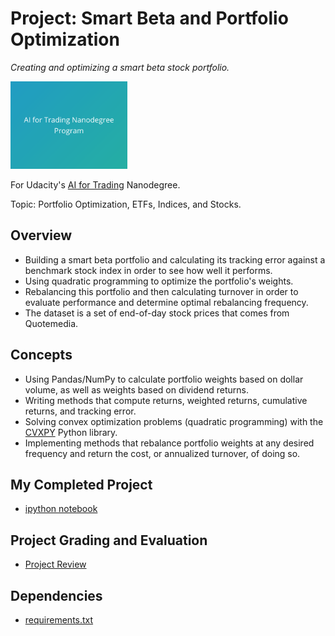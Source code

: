 # Project: Smart Beta and Portfolio Optimization
*Creating and optimizing a smart beta stock portfolio.*

<img src="https://github.com/jamesdellinger/ai_for_trading_nanodegree_breakout_strategy_project/blob/master/aitndlogo.png" height="140">

For Udacity's [AI for Trading](https://www.udacity.com/course/ai-for-trading--nd880) Nanodegree.

Topic: Portfolio Optimization, ETFs, Indices, and Stocks.

## Overview
* Building a smart beta portfolio and calculating its tracking error against a benchmark stock index in order to see how well it performs.
* Using quadratic programming to optimize the portfolio's weights.
* Rebalancing this portfolio and then calculating turnover in order to evaluate performance and determine optimal rebalancing frequency.
* The dataset is a set of end-of-day stock prices that comes from Quotemedia.

## Concepts
* Using Pandas/NumPy to calculate portfolio weights based on dollar volume, as well as weights based on dividend returns.
* Writing methods that compute returns, weighted returns, cumulative returns, and tracking error.
* Solving convex optimization problems (quadratic programming) with the [CVXPY](http://www.cvxpy.org/) Python library.
* Implementing methods that rebalance portfolio weights at any desired frequency and return the cost, or annualized turnover, of doing so.

## My Completed Project
* [ipython notebook](http://nbviewer.jupyter.org/github/jamesdellinger/ai_for_trading_nanodegree_smart_beta_and_portfolio_optimization_project/blob/master/project_3_starter.ipynb)

## Project Grading and Evaluation
* [Project Review](https://github.com/jamesdellinger/ai_for_trading_nanodegree_smart_beta_and_portfolio_optimization_project/blob/master/smart_beta_and_portfolio_optimization_project_review.pdf)

## Dependencies
* [requirements.txt](https://github.com/jamesdellinger/ai_for_trading_nanodegree_smart_beta_and_portfolio_optimization_project/blob/master/requirements.txt)
